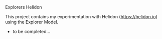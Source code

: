Explorers Helidon

This project contains my experimentation with Helidon (https://helidon.io) using the Explorer Model.

* to be completed...